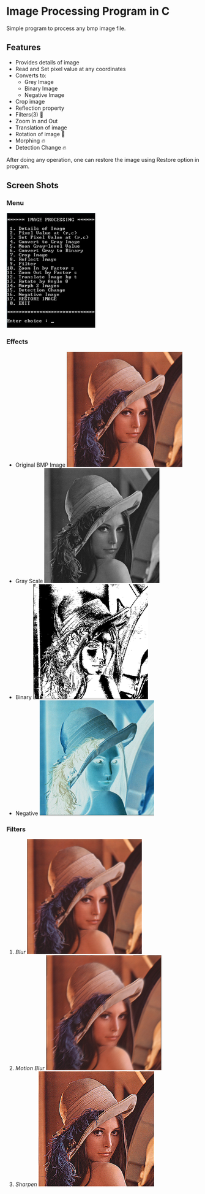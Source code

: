# Image Processing Program in C
Simple program to process any bmp image file.

## Features
- Provides details of image
- Read and Set pixel value at any coordinates
- Converts to:
	- Grey Image
	- Binary Image
	- Negative Image
- Crop image
- Reflection property
- Filters(3) :rocket:
- Zoom In and Out 
- Translation of image
- Rotation of image :rocket:
- Morphing :fire:
- Detection Change :fire:

After doing any operation, one can restore the image using Restore option in program.

## Screen Shots
### Menu
<img src="/ScreenShots/menu.png" height="300">	

### Effects
- Original BMP Image
	<img src="/ScreenShots/original.png" height="300">
- Gray Scale
	<img src="/ScreenShots/grey.png" height="300">
- Binary
	<img src="/ScreenShots/binary.png" height="300">
- Negative
	<img src="/ScreenShots/negative.png" height="300">

### Filters
1. *Blur*
	<img src="/ScreenShots/filter_1.png" height="300">
2. *Motion Blur*
	<img src="/ScreenShots/filter_2.png" height="300">
3. *Sharpen*
	<img src="/ScreenShots/filter_3.png" height="300">






